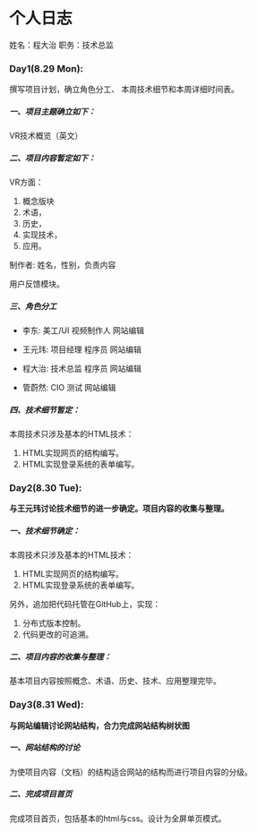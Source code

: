 # 个人日志
姓名：程大治 职务：技术总监
### Day1(8.29 Mon):
撰写项目计划，确立角色分工、 本周技术细节和本周详细时间表。
##### 一、项目主题确立如下：VR技术概览（英文）##### 二、项目内容暂定如下：VR方面：1. 概念版块2. 术语，3. 历史，4. 实现技术，5. 应用。
制作者: 姓名，性别，负责内容用户反馈模块。
##### 三、角色分工
* 李东: 美工/UI 视频制作人 网站编辑* 王元玮: 项目经理 程序员 网站编辑* 程大治: 技术总监 程序员 网站编辑* 管蔚然: CIO 测试 网站编辑##### 四、技术细节暂定：
本周技术只涉及基本的HTML技术：
1. HTML实现网页的结构编写。2. HTML实现登录系统的表单编写。### Day2(8.30 Tue):**与王元玮讨论技术细节的进一步确定。项目内容的收集与整理。**
##### 一、技术细节确定：
本周技术只涉及基本的HTML技术：	
1. HTML实现网页的结构编写。2. HTML实现登录系统的表单编写。
另外，追加把代码托管在GitHub上，实现：
1. 分布式版本控制。2. 代码更改的可追溯。
##### 二、项目内容的收集与整理：

基本项目内容按照概念、术语、历史、技术、应用整理完毕。
### Day3(8.31 Wed):
**与网站编辑讨论网站结构，合力完成网站结构树状图**
##### 一、网站结构的讨论
为使项目内容（文档）的结构适合网站的结构而进行项目内容的分级。
##### 二、完成项目首页    完成项目首页，包括基本的html与css。设计为全屏单页模式。